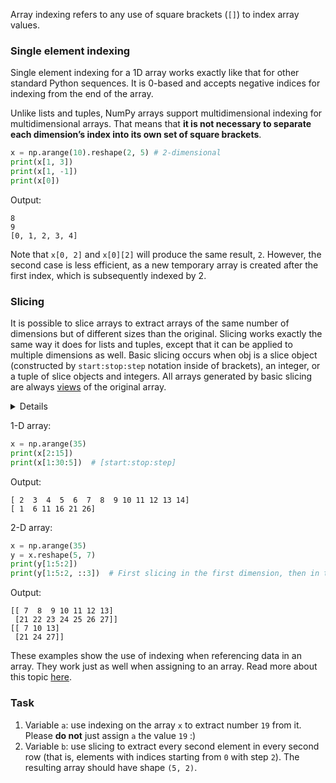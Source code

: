 

Array indexing refers to any use of square brackets (`[]`) to index array values.

### Single element indexing

Single element indexing for a 1D array works exactly like that 
for other standard Python sequences. It is 0-based and accepts negative indices for 
indexing from the end of the array.

Unlike lists and tuples, NumPy arrays support multidimensional indexing for multidimensional 
arrays. That means that **it is not necessary to separate each dimension’s index into its 
own set of square brackets**.

```python
x = np.arange(10).reshape(2, 5) # 2-dimensional
print(x[1, 3])
print(x[1, -1])
print(x[0])
```
Output:
```text
8
9
[0, 1, 2, 3, 4]
```
Note that `x[0, 2]` and `x[0][2]` will produce the same result, `2`. However, the second case 
is less efficient, as a new temporary array is created after the first index, which is subsequently 
indexed by 2.

### Slicing

It is possible to slice arrays to extract arrays of the same number of dimensions 
but of different sizes than the original. Slicing works exactly the same way it 
does for lists and tuples, except that it can be applied to multiple dimensions as well.
Basic slicing occurs when obj is a slice object (constructed by `start:stop:step` notation inside 
of brackets), an integer, or a tuple of slice objects and integers. All arrays generated by 
basic slicing are always [views](https://numpy.org/doc/stable/glossary.html#term-view) of the original array.

<details>

NumPy slicing creates a view instead of a copy as in the case of built-in Python 
sequences such as string, tuple, and list. Care must be taken when extracting a 
small portion from a large array that becomes useless after the extraction 
because the small portion extracted contains a reference to the large original 
array, whose memory will not be released until all arrays derived from it are 
garbage-collected. In such cases, an explicit `copy()` is recommended.
</details>

1-D array:
```python
x = np.arange(35)
print(x[2:15])
print(x[1:30:5])  # [start:stop:step]
```
Output:
```text
[ 2  3  4  5  6  7  8  9 10 11 12 13 14]
[ 1  6 11 16 21 26]
```
2-D array:
```python
x = np.arange(35)
y = x.reshape(5, 7)
print(y[1:5:2])
print(y[1:5:2, ::3])  # First slicing in the first dimension, then in the second.
```
Output:
```text
[[ 7  8  9 10 11 12 13]
 [21 22 23 24 25 26 27]]
[[ 7 10 13]
 [21 24 27]]
```

These examples show the use of indexing when referencing data in an array. 
They work just as well when assigning to an array.
Read more about this topic [here](https://numpy.org/doc/stable/user/basics.indexing.html#basics-indexing).

### Task
1. Variable `a`: use indexing on the array `x` to extract number `19` from it. Please
   **do not** just assign `a` the value `19` :)
2. Variable `b`: use slicing to extract every second element in every second row (that is, elements with indices starting from `0` with step `2`). The resulting array 
should have shape `(5, 2)`.
   